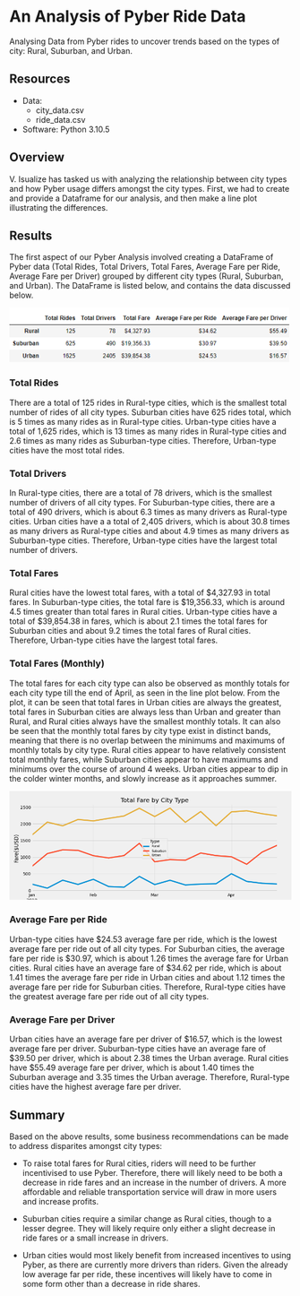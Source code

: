 # An Analysis of Pyber Ride Data

Analysing Data from Pyber rides to uncover trends based on the types of city: Rural, Suburban, and Urban.

## Resources

- Data:
  - city_data.csv
  - ride_data.csv
- Software: Python 3.10.5

## Overview

V. Isualize has tasked us with analyzing the relationship between city types and how Pyber usage differs amongst the city types. First, we had to create and provide a Dataframe for our analysis, and then make a line plot illustrating the differences.

## Results

The first aspect of our Pyber Analysis involved creating a DataFrame of Pyber data (Total Rides, Total Drivers, Total Fares, Average Fare per Ride, Average Fare per Driver) grouped by different city types (Rural, Suburban, and Urban). The DataFrame is listed below, and contains the data discussed below.

<img src="https://github.com/bradleywb426/Pyber-Analysis/blob/main/analysis/challenge_df.png" width=500>

### Total Rides

  There are a total of 125 rides in Rural-type cities, which is the smallest total number of rides of all city types. Suburban cities have 625 rides total, which is 5 times as many rides as in Rural-type cities. Urban-type cities have a total of 1,625 rides, which is 13 times as many rides in Rural-type cities and 2.6 times as many rides as Suburban-type cities. Therefore, Urban-type cities have the most total rides. 

### Total Drivers

  In Rural-type cities, there are a total of 78 drivers, which is the smallest number of drivers of all city types. For Suburban-type cities, there are a total of 490 drivers, which is about 6.3 times as many drivers as Rural-type cities. Urban cities have a a total of 2,405 drivers, which is about 30.8 times as many drivers as Rural-type cities and about 4.9 times as many drivers as Suburban-type cities. Therefore, Urban-type cities have the largest total number of drivers.

### Total Fares

  Rural cities have the lowest total fares, with a total of $4,327.93 in total fares. In Suburban-type cities, the total fare is $19,356.33, which is around 4.5 times greater than total fares in Rural cities. Urban-type cities have a total of $39,854.38 in fares, which is about 2.1 times the total fares for Suburban cities and about 9.2 times the total fares of Rural cities. Therefore, Urban-type cities have the largest total fares.

### Total Fares (Monthly)

The total fares for each city type can also be observed as monthly totals for each city type till the end of April, as seen in the line plot below. From the plot, it can be seen that total fares in Urban cities are always the greatest, total fares in Suburban cities are always less than Urban and greater than Rural, and Rural cities always have the smallest monthly totals. It can also be seen that the monthly total fares by city type exist in distinct bands, meaning that there is no overlap between the minimums and maximums of monthly totals by city type. Rural cities appear to have relatively consistent total monthly fares, while Suburban cities appear to have maximums and minimums over the course of around 4 weeks. Urban cities appear to dip in the colder winter months, and slowly increase as it approaches summer.

<img src="https://github.com/bradleywb426/Pyber-Analysis/blob/main/analysis/Pyber_fare_summary.png" width=700>

### Average Fare per Ride

Urban-type cities have $24.53 average fare per ride, which is the lowest average fare per ride out of all city types. For Suburban cities, the average fare per ride is $30.97, which is about 1.26 times the average fare for Urban cities. Rural cities have an average fare of $34.62 per ride, which is about 1.41 times the average fare per ride in Urban cities and about 1.12 times the average fare per ride for Suburban cities. Therefore, Rural-type cities have the greatest average fare per ride out of all city types.

### Average Fare per Driver

Urban cities have an average fare per driver of $16.57, which is the lowest average fare per driver. Suburban-type cities have an average fare of $39.50 per driver, which is about 2.38 times the Urban average. Rural cities have $55.49 average fare per driver, which is about 1.40 times the Suburban average and 3.35 times the Urban average. Therefore, Rural-type cities have the highest average fare per driver.

## Summary

Based on the above results, some business recommendations can be made to address disparites amongst city types:

- To raise total fares for Rural cities, riders will need to be further incentivised to use Pyber. Therefore, there will likely need to be both a decrease in ride fares and an increase in the number of drivers. A more affordable and reliable transportation service will draw in more users and increase profits.

- Suburban cities require a similar change as Rural cities, though to a lesser degree. They will likely require only either a slight decrease in ride fares or a small increase in drivers. 

- Urban cities would most likely benefit from increased incentives to using Pyber, as there are currently more drivers than riders. Given the already low average far per ride, these incentives will likely have to come in some form other than a decrease in ride shares.
